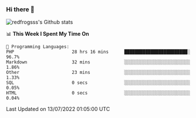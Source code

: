 ### Hi there 👋

<img src="https://github-readme-stats.vercel.app/api?username=redfrogsss&show_icons=true" alt="redfrogsss's Github stats"></img>

<!--START_SECTION:waka-->
📊 **This Week I Spent My Time On** 

```text
💬 Programming Languages: 
PHP                      28 hrs 16 mins      ████████████████████████░   96.7% 
Markdown                 32 mins             ░░░░░░░░░░░░░░░░░░░░░░░░░   1.86% 
Other                    23 mins             ░░░░░░░░░░░░░░░░░░░░░░░░░   1.33% 
SQL                      0 secs              ░░░░░░░░░░░░░░░░░░░░░░░░░   0.05% 
HTML                     0 secs              ░░░░░░░░░░░░░░░░░░░░░░░░░   0.04%

```


 Last Updated on 13/07/2022 01:05:00 UTC
<!--END_SECTION:waka-->